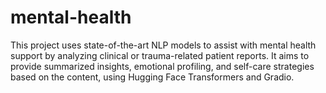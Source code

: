# mental-health
This project uses state-of-the-art NLP models to assist with mental health support by analyzing clinical or trauma-related patient reports.   It aims to provide summarized insights, emotional profiling, and self-care strategies based on the content, using Hugging Face Transformers and Gradio.
